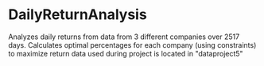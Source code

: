 # DailyReturnAnalysis
Analyzes daily returns from data from 3 different companies over 2517 days. Calculates optimal percentages for each company (using constraints) to maximize return 
data used during project is located in "dataproject5"
